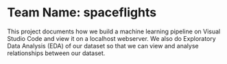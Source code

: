 # Team Name: spaceflights

This project documents how we build a machine learning pipeline on Visual Studio Code and view it on a localhost webserver.
We also do Exploratory Data Analysis (EDA) of our dataset so that we can view and analyse relationships between our dataset.

